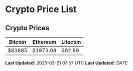 # Crypto Price List

## Crypto Prices
| Bitcoin | Ethereum | Litecoin |
| ------- | -------- | -------- |
| $83885 | $1973.08 | $92.89 |
**Last Updated:** 2025-03-21 07:57 UTC
**Last Updated:** $DATE$
